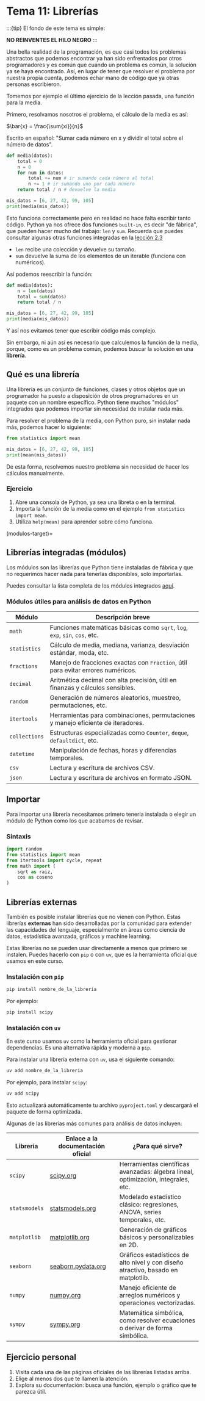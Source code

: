 # Tema 11: Librerías

:::{tip}
El fondo de este tema es simple:

**NO REINVENTES EL HILO NEGRO**
:::

Una bella realidad de la programación, es que casi todos los problemas abstractos que podemos encontrar ya han sido enfrentados por otros programadores y es común que cuando un problema es común, la solución ya se haya encontrado. Así, en lugar de tener que resolver el problema por nuestra propia cuenta, podemos echar mano de código que ya otras personas escribieron.

Tomemos por ejemplo el último ejercicio de la lección pasada, una función para la media.

Primero, resolvamos nosotros el problema, el cálculo de la media es así:

$\bar{x} = \frac{\sum{xi}}{n}$

Escrito en español: "Sumar cada número en x y dividir el total sobre el número de datos".

```python
def media(datos):
    total = 0
    n = 0
    for num in datos:
        total += num # ir sumando cada número al total
        n += 1 # ir sumando uno por cada número
    return total / n # devuelve la media

mis_datos = [6, 27, 42, 99, 105]
print(media(mis_datos))
```

Esto funciona correctamente pero en realidad no hace falta escribir tanto código. Python ya nos ofrece dos funciones `built-in`, es decir "de fábrica", que pueden hacer mucho del trabajo: `len` y `sum`. Recuerda que puedes consultar algunas otras funciones integradas en la [lección 2.3](#builtins-target)

- `len` recibe una colección y devuelve su tamaño.
- `sum` devuelve la suma de los elementos de un iterable (funciona con numéricos).

Así podemos reescribir la función:

```python
def media(datos):
    n = len(datos)
    total = sum(datos)
    return total / n

mis_datos = [6, 27, 42, 99, 105]
print(media(mis_datos))
```

Y así nos evitamos tener que escribir código más complejo.

Sin embargo, ni aún así es necesario que calculemos la función de la media, porque, como es un problema común, podemos buscar la solución en una **librería**.

## Qué es una librería

Una librería es un conjunto de funciones, clases y otros objetos que un programador ha puesto a disposición de otros programadores en un paquete con un nombre específico. Python tiene muchos "módulos" integrados que podemos importar sin necesidad de instalar nada más.

Para resolver el problema de la media, con Python puro, sin instalar nada más, podemos hacer lo siguiente:

```python
from statistics import mean

mis_datos = [6, 27, 42, 99, 105]
print(mean(mis_datos))
```

De esta forma, resolvemos nuestro problema sin necesidad de hacer los cálculos manualmente.

### Ejercicio

1. Abre una consola de Python, ya sea una libreta o en la terminal.
2. Importa la función de la media como en el ejemplo `from statistics import mean`.
3. Utiliza `help(mean)` para aprender sobre cómo funciona.

(modulos-target)=
## Librerías integradas (módulos)

Los módulos son las librerías que Python tiene instaladas de fábrica y que no requerimos hacer nada para tenerlas disponibles, solo importarlas.

Puedes consultar la lista completa de los módulos integrados [aquí](https://docs.python.org/3/py-modindex.html).

### Módulos útiles para análisis de datos en Python

| Módulo       | Descripción breve                                                                 |
|--------------|------------------------------------------------------------------------------------|
| `math`       | Funciones matemáticas básicas como `sqrt`, `log`, `exp`, `sin`, `cos`, etc.       |
| `statistics` | Cálculo de media, mediana, varianza, desviación estándar, moda, etc.              |
| `fractions`  | Manejo de fracciones exactas con `Fraction`, útil para evitar errores numéricos.  |
| `decimal`    | Aritmética decimal con alta precisión, útil en finanzas y cálculos sensibles.     |
| `random`     | Generación de números aleatorios, muestreo, permutaciones, etc.                   |
| `itertools`  | Herramientas para combinaciones, permutaciones y manejo eficiente de iteradores.  |
| `collections`| Estructuras especializadas como `Counter`, `deque`, `defaultdict`, etc.           |
| `datetime`   | Manipulación de fechas, horas y diferencias temporales.                           |
| `csv`        | Lectura y escritura de archivos CSV.                                               |
| `json`       | Lectura y escritura de archivos en formato JSON.                                  |

## Importar

Para importar una librería necesitamos primero tenerla instalada o elegir un módulo de Python como los que acabamos de revisar.

### Sintaxis

```python
import random 
from statistics import mean        
from itertools import cycle, repeat
from math import (                 
    sqrt as raiz,
    cos as coseno
)
```

## Librerías externas

También es posible instalar librerías que no vienen con Python. Estas librerías **externas** han sido desarrolladas por la comunidad para extender las capacidades del lenguaje, especialmente en áreas como ciencia de datos, estadística avanzada, gráficos y machine learning.

Estas librerías no se pueden usar directamente a menos que primero se instalen. Puedes hacerlo con `pip` o con `uv`, que es la herramienta oficial que usamos en este curso.

### Instalación con `pip`

```bash
pip install nombre_de_la_libreria
```

Por ejemplo:

```bash
pip install scipy
```

### Instalación con `uv`

En este curso usamos `uv` como la herramienta oficial para gestionar dependencias. Es una alternativa rápida y moderna a `pip`.

Para instalar una librería externa con `uv`, usa el siguiente comando:

```bash
uv add nombre_de_la_libreria
```

Por ejemplo, para instalar `scipy`:

```bash
uv add scipy
```

Esto actualizará automáticamente tu archivo `pyproject.toml` y descargará el paquete de forma optimizada.


Algunas de las librerías más comunes para análisis de datos incluyen:

| Librería       | Enlace a la documentación oficial                                       | ¿Para qué sirve?                                                                          |
|----------------|-------------------------------------------------------------------------|--------------------------------------------------------------------------------------------|
| `scipy`        | [scipy.org](https://scipy.org/)                                         | Herramientas científicas avanzadas: álgebra lineal, optimización, integrales, etc.        |
| `statsmodels`  | [statsmodels.org](https://www.statsmodels.org/stable/index.html)        | Modelado estadístico clásico: regresiones, ANOVA, series temporales, etc.                 |
| `matplotlib`   | [matplotlib.org](https://matplotlib.org/)                               | Generación de gráficos básicos y personalizables en 2D.                                   |
| `seaborn`      | [seaborn.pydata.org](https://seaborn.pydata.org/)                       | Gráficos estadísticos de alto nivel y con diseño atractivo, basado en matplotlib.         |
| `numpy`        | [numpy.org](https://numpy.org/)                                         | Manejo eficiente de arreglos numéricos y operaciones vectorizadas.                        |
| `sympy`        | [sympy.org](https://www.sympy.org/en/index.html)                        | Matemática simbólica, como resolver ecuaciones o derivar de forma simbólica.              |

## Ejercicio personal

1. Visita cada una de las páginas oficiales de las librerías listadas arriba.
2. Elige al menos dos que te llamen la atención.
3. Explora su documentación: busca una función, ejemplo o gráfico que te parezca útil.

